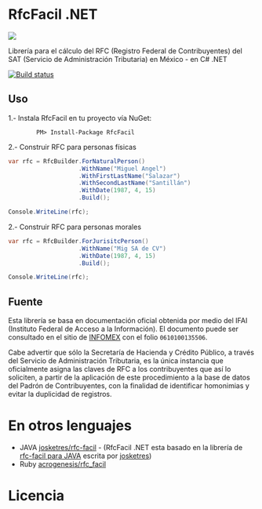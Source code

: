 
# RfcFacil .NET

![](https://raw.githubusercontent.com/migsalazar/RfcFacil/master/logo.png)

Librería para el cálculo del RFC (Registro Federal de Contribuyentes) del SAT (Servicio de Administración Tributaria) en México - en C# .NET 

[![Build status](https://ci.appveyor.com/api/projects/status/jnui923swgs8e7xt/branch/master?svg=true)](https://ci.appveyor.com/project/migsalazar/rfcfacil/branch/master)

## Uso

1.- Instala RfcFacil en tu proyecto vía NuGet:

			PM> Install-Package RfcFacil

2.- Construir RFC para personas físicas

```csharp
var rfc = RfcBuilder.ForNaturalPerson()
					.WithName("Miguel Angel")
					.WithFirstLastName("Salazar")
					.WithSecondLastName("Santillán")
					.WithDate(1987, 4, 15)
					.Build();

Console.WriteLine(rfc);
```

2.- Construir RFC para personas morales
```csharp
var rfc = RfcBuilder.ForJurisitcPerson()
					.WithName("Mig SA de CV")
					.WithDate(1987, 4, 15)
					.Build();

Console.WriteLine(rfc);
```

## Fuente
Esta librería se basa en documentación oficial obtenida por medio del IFAI (Instituto Federal de Acceso a la Información). El documento puede ser consultado en el sitio de [INFOMEX](https://www.infomex.org.mx/gobiernofederal/moduloPublico/moduloPublico.action) con el folio `0610100135506`.

Cabe advertir que sólo la Secretaría de Hacienda y Crédito Público, a través del Servicio de Administración Tributaria, es la única instancia que oficialmente asigna las claves de RFC a los contribuyentes que así lo soliciten, a partir de la aplicación de este procedimiento a la base de datos del Padrón de Contribuyentes, con la finalidad de identificar homonimias y evitar la duplicidad de registros.

# En otros lenguajes
- JAVA [josketres/rfc-facil](https://github.com/josketres/rfc-facil) - (RfcFacil .NET esta basado en la librería de [rfc-facil para JAVA](http://josketres.github.io/rfc-facil/) escrita por [josketres](https://github.com/josketres))
- Ruby [acrogenesis/rfc_facil](https://github.com/acrogenesis/rfc_facil)

# Licencia
